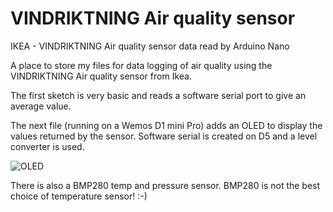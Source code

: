 # VINDRIKTNING Air quality sensor
IKEA - VINDRIKTNING Air quality sensor data read by Arduino Nano

A place to store my files for data logging of air quality using the  VINDRIKTNING Air quality sensor from Ikea.

The first sketch is very basic and reads a software serial port to give an average value.

The next file (running on a Wemos D1 mini Pro) adds an OLED to display the values returned by the sensor.
Software serial is created on D5 and a level converter is used.

![OLED](https://user-images.githubusercontent.com/20041111/132402870-7700e710-97c5-4fb3-8d70-6fc378d0b541.jpg)

There is also a BMP280 temp and pressure sensor.  BMP280 is not the best choice of temperature sensor! :-)
